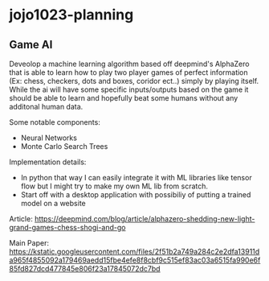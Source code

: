 # jojo1023-planning

## Game AI
Deveolop a machine learning algorithm based off deepmind's AlphaZero that is able to learn how to play two player games of perfect information (Ex: chess, checkers, dots and boxes, coridor ect..) simply by playing itself. While the ai will have some specific inputs/outputs based on the game it should be able to learn and hopefully beat some humans without any additonal human data. 

Some notable components:
* Neural Networks
* Monte Carlo Search Trees

Implementation details:
* In python that way I can easily integrate it with ML libraries like tensor flow but I might try to make my own ML lib from scratch.
* Start off with a desktop application with possibiliy of putting a trained model on a website

Article: https://deepmind.com/blog/article/alphazero-shedding-new-light-grand-games-chess-shogi-and-go

Main Paper: https://kstatic.googleusercontent.com/files/2f51b2a749a284c2e2dfa13911da965f4855092a179469aedd15fbe4efe8f8cbf9c515ef83ac03a6515fa990e6f85fd827dcd477845e806f23a17845072dc7bd


